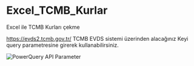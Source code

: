 # Excel_TCMB_Kurlar
Excel ile TCMB Kurları çekme

https://evds2.tcmb.gov.tr/
TCMB EVDS sistemi üzerinden alacağınız Keyi 
query parametresine girerek kullanabilirsiniz.

![PowerQuery API Parameter](https://github.com/user-attachments/assets/462bb750-c80d-494f-8d9a-2426efdbfc32)
